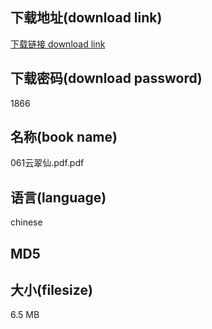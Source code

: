 ## 下载地址(download link)
[下载链接 download link](https://voluble-croquembouche-d321dc.netlify.app/?s=061%E4%BA%91%E7%BF%A0%E4%BB%99.pdf)

## 下载密码(download password)
1866

## 名称(book name)
061云翠仙.pdf.pdf

## 语言(language)
chinese

## MD5


## 大小(filesize)
6.5 MB
